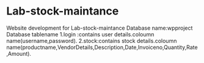 # Lab-stock-maintance
Website development for Lab-stock-maintance
Database name:wpproject
Database tablename
1.login :contains user details.coloumn name(username,password).
2.stock:contains stock details.coloumn name(productname,VendorDetails,Description,Date,Invoiceno,Quantity,Rate,Amount).
